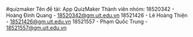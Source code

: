 #quizmaker
Tên đề tài: App QuizMaker
Thành viên nhóm:
18520342 - Hoàng Đình Quang - 18520342@gm.uit.edu.vn
18521426 - Lê Hoàng Thiện   - 18521426@gm.uit.edu.vn
18521557 - Phạm Quốc Trung - 18521557@gm.uit.edu.vn
